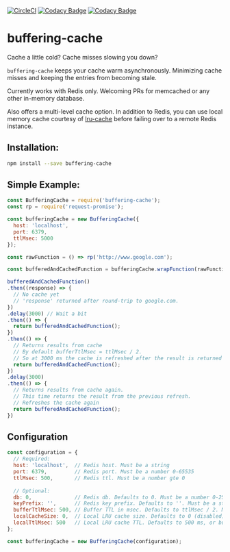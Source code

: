 [![CircleCI](https://circleci.com/gh/groupby/buffering-cache.svg?style=svg)](https://circleci.com/gh/groupby/buffering-cache)
[![Codacy Badge](https://api.codacy.com/project/badge/Grade/fef770286f884ecc9c221d8bb61ae083)](https://www.codacy.com/app/GroupByInc/buffering-cache?utm_source=github.com&amp;utm_medium=referral&amp;utm_content=groupby/buffering-cache&amp;utm_campaign=Badge_Grade)
[![Codacy Badge](https://api.codacy.com/project/badge/Coverage/fef770286f884ecc9c221d8bb61ae083)](https://www.codacy.com/app/GroupByInc/buffering-cache?utm_source=github.com&amp;utm_medium=referral&amp;utm_content=groupby/buffering-cache&amp;utm_campaign=Badge_Coverage)
# buffering-cache
Cache a little cold? Cache misses slowing you down?

`buffering-cache` keeps your cache warm asynchronously. Minimizing cache misses and keeping the entries from becoming stale.

Currently works with Redis only. Welcoming PRs for memcached or any other in-memory database.

Also offers a multi-level cache option. In addition to Redis, you can use local memory cache courtesy of [lru-cache](https://github.com/isaacs/node-lru-cache) before failing over to a remote Redis instance. 

## Installation:
```bash
npm install --save buffering-cache
```

## Simple Example:
```javascript
const BufferingCache = require('buffering-cache');
const rp = require('request-promise');

const bufferingCache = new BufferingCache({
  host: 'localhost',
  port: 6379,
  ttlMsec: 5000
});

const rawFunction = () => rp('http://www.google.com');

const bufferedAndCachedFunction = bufferingCache.wrapFunction(rawFunction);

bufferedAndCachedFunction()
.then((response) => {
  // No cache yet
  // 'response' returned after round-trip to google.com. 
})
.delay(3000) // Wait a bit 
.then(() => {
  return bufferedAndCachedFunction();
})
.then(() => {
  // Returns results from cache
  // By default bufferTtlMsec = ttlMsec / 2. 
  // So at 3000 ms the cache is refreshed after the result is returned
  return bufferedAndCachedFunction();
})
.delay(3000)
.then(() => {
  // Returns results from cache again. 
  // This time returns the result from the previous refresh.
  // Refreshes the cache again
  return bufferedAndCachedFunction();
})
```

## Configuration
```javascript
const configuration = {
  // Required:
  host: 'localhost',  // Redis host. Must be a string
  port: 6379,         // Redis port. Must be a number 0-65535
  ttlMsec: 500,       // Redis ttl. Must be a number gte 0
  
  // Optional:
  db: 0,              // Redis db. Defaults to 0. Must be a number 0-255
  keyPrefix: '',      // Redis key prefix. Defaults to ''. Must be a string
  bufferTtlMsec: 500, // Buffer TTL in msec. Defaults to ttlMsec / 2. Must be gt 0 and lt ttlMsec
  localCacheSize: 0,  // Local LRU cache size. Defaults to 0 (disabled). Must be gt 0.
  localTtlMsec: 500   // Local LRU cache TTL. Defaults to 500 ms, or bufferTtlMsec, whichever is less
};

const bufferingCache = new BufferingCache(configuration);
```